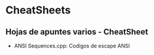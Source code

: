 # CheatSheets

## Hojas de apuntes varios - CheatSheet

* ANSI Sequences.cpp: Codigos de escape ANSI
